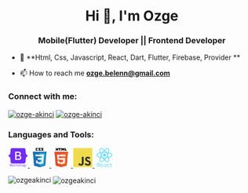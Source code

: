 <h1 align="center">Hi 👋, I'm Ozge</h1>
<h3 align="center">Mobile(Flutter) Developer || Frontend Developer </h3>

- 🌱 **Html, Css, Javascript, React, Dart, Flutter, Firebase, Provider **

- 📫 How to reach me **ozge.belenn@gmail.com**

<h3 align="left">Connect with me:</h3>
<p align="left">
<a href="https://linkedin.com/in/ozge-akinci" target="blank"><img align="center" src="https://raw.githubusercontent.com/rahuldkjain/github-profile-readme-generator/master/src/images/icons/Social/linked-in-alt.svg" alt="ozge-akinci" height="30" width="40" /></a>
<a href="https://linkedin.com/in/ozge-akinci" target="blank"><img align="center" src="https://miro.medium.com/v2/resize:fit:2400/1*sHhtYhaCe2Uc3IU0IgKwIQ.png" alt="ozge-akinci" height="30" width="40" /></a>
  
 
</p>

<h3 align="left">Languages and Tools:</h3>
<p align="left"> <a href="https://getbootstrap.com" target="_blank" rel="noreferrer"> <img src="https://raw.githubusercontent.com/devicons/devicon/master/icons/bootstrap/bootstrap-plain-wordmark.svg" alt="bootstrap" width="40" height="40"/> </a> <a href="https://www.w3schools.com/css/" target="_blank" rel="noreferrer"> <img src="https://raw.githubusercontent.com/devicons/devicon/master/icons/css3/css3-original-wordmark.svg" alt="css3" width="40" height="40"/> </a> <a href="https://www.w3.org/html/" target="_blank" rel="noreferrer"> <img src="https://raw.githubusercontent.com/devicons/devicon/master/icons/html5/html5-original-wordmark.svg" alt="html5" width="40" height="40"/> </a> <a href="https://developer.mozilla.org/en-US/docs/Web/JavaScript" target="_blank" rel="noreferrer"> <img src="https://raw.githubusercontent.com/devicons/devicon/master/icons/javascript/javascript-original.svg" alt="javascript" width="40" height="40"/> </a> <a href="https://reactjs.org/" target="_blank" rel="noreferrer"> <img src="https://raw.githubusercontent.com/devicons/devicon/master/icons/react/react-original-wordmark.svg" alt="react" width="40" height="40"/> </a> </p>

<p><img align="left" src="https://github-readme-stats.vercel.app/api/top-langs?username=ozgeakinci&show_icons=true&locale=en&layout=compact" alt="ozgeakinci" /></p>

<p>&nbsp;<img align="center" src="https://github-readme-stats.vercel.app/api?username=ozgeakinci&show_icons=true&locale=en" alt="ozgeakinci" /></p>



